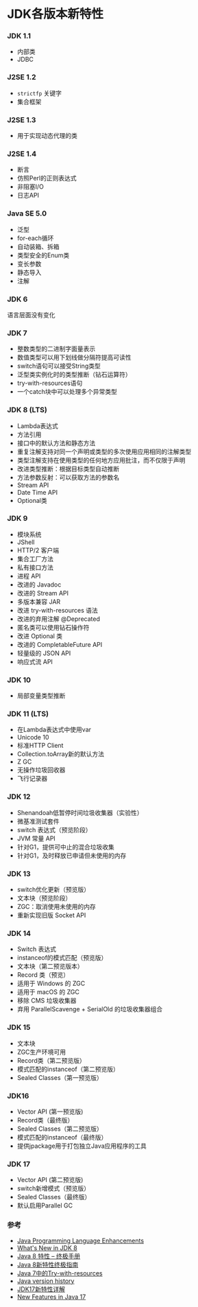 # JDK各版本新特性

### JDK 1.1

- 内部类
- JDBC

### J2SE 1.2

- `strictfp` 关键字
- 集合框架

### J2SE 1.3

- 用于实现动态代理的类

### J2SE 1.4

- 断言
- 仿照Perl的正则表达式
- 非阻塞I/O
- 日志API

### Java SE 5.0

- 泛型
- for-each循环
- 自动装箱、拆箱
- 类型安全的Enum类
- 变长参数
- 静态导入
- 注解

### JDK 6

语言层面没有变化

### JDK 7

- 整数类型的二进制字面量表示
- 数值类型可以用下划线做分隔符提高可读性
- switch语句可以接受String类型
- 泛型类实例化时的类型推断（钻石运算符）
- try-with-resources语句
- 一个catch块中可以处理多个异常类型

### JDK 8 (LTS)

- Lambda表达式
- 方法引用
- 接口中的默认方法和静态方法
- 重复注解支持对同一个声明或类型的多次使用应用相同的注解类型
- 类型注解支持在使用类型的任何地方应用批注，而不仅限于声明
- 改进类型推断：根据目标类型自动推断
- 方法参数反射：可以获取方法的参数名
- Stream API
- Date Time API
- Optional类

### JDK 9

- 模块系统
- JShell
- HTTP/2 客户端
- 集合工厂方法
- 私有接口方法
- 进程 API
- 改进的 Javadoc
- 改进的 Stream API
- 多版本兼容 JAR
- 改进 try-with-resources 语法
- 改进的弃用注解 @Deprecated
- 匿名类可以使用钻石操作符
- 改进 Optional 类
- 改进的 CompletableFuture API
- 轻量级的 JSON API
- 响应式流 API

### JDK 10

- 局部变量类型推断

### JDK 11 (LTS)

- 在Lambda表达式中使用var
- Unicode 10
- 标准HTTP Client
-  Collection.toArray新的默认方法
- Z GC
- 无操作垃圾回收器
- 飞行记录器

### JDK 12

- Shenandoah低暂停时间垃圾收集器（实验性）
- 微基准测试套件
- switch 表达式（预览阶段）
- JVM 常量 API
- 针对G1，提供可中止的混合垃圾收集
- 针对G1，及时释放已申请但未使用的内存

### JDK 13

- switch优化更新（预览版）
- 文本块（预览阶段）
- ZGC：取消使用未使用的内存
- 重新实现旧版 Socket API

### JDK 14

- Switch 表达式
- instanceof的模式匹配（预览版）
- 文本块（第二预览版本）
- Record 类（预览）
- 适用于 Windows 的 ZGC
- 适用于 macOS 的 ZGC
- 移除 CMS 垃圾收集器
- 弃用 ParallelScavenge + SerialOld 的垃圾收集器组合

### JDK 15

- 文本块
- ZGC生产环境可用
- Record类（第二预览版）
- 模式匹配的instanceof（第二预览版）
-  Sealed Classes（第一预览版）

### JDK16

- Vector API (第一预览版)
- Record类（最终版）
-  Sealed Classes（第二预览版）
- 模式匹配的instanceof（最终版）
-  提供jpackage用于打包独立Java应用程序的工具

### JDK 17

- Vector API (第二预览版)
- switch新增模式（预览版）
-  Sealed Classes（最终版）
- 默认启用Parallel GC

### 参考

- [Java Programming Language Enhancements](https://docs.oracle.com/javase/7/docs/technotes/guides/language/enhancements.html)
- [What's New in JDK 8](https://www.oracle.com/technetwork/java/javase/8-whats-new-2157071.html)
- [Java 8 特性 – 终极手册](http://ifeve.com/java-8-features-tutorial/)
- [Java 8新特性终极指南](http://www.importnew.com/11908.html)
- [Java 7中的Try-with-resources](http://ifeve.com/java-7%E4%B8%AD%E7%9A%84try-with-resources/)
- [Java version history](https://en.wikipedia.org/wiki/Java_version_history)
- [JDK17新特性详解](https://my.oschina.net/mdxlcj/blog/5261402)
- [New Features in Java 17](https://www.baeldung.com/java-17-new-features)